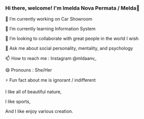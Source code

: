 ### Hi there, welcome! I'm Imelda Nova Permata / Melda👋



🔭 I’m currently working on Car Showroom

🌱 I’m currently learning Information System

👯 I’m looking to collaborate with great people in the world I wish

💬 Ask me about social personality, mentality, and psychology

📫 How to reach me : Instagram @mldaanv_

😄 Pronouns : She/Her

⚡ Fun fact about me is ignorant / indifferent

I like all of beautiful nature,

I like sports,

And I like enjoy various creation.


